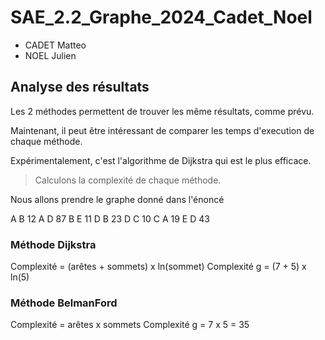 # SAE_2.2_Graphe_2024_Cadet_Noel
- CADET Matteo
- NOEL Julien

## Analyse des résultats

Les 2 méthodes permettent de trouver les même résultats, comme prévu.

Maintenant, il peut être intéressant de comparer les temps d'execution de chaque méthode.

Expérimentalement, c'est l'algorithme de Dijkstra qui est le plus efficace.

 > Calculons la complexité de chaque méthode.

Nous allons prendre le graphe donné dans l'énoncé

A B 12
A D 87
B E 11
D B 23
D C 10
C A 19
E D 43

### Méthode Dijkstra

Complexité = (arêtes + sommets) x ln(sommet)
Complexité g = (7 + 5) x ln(5)

### Méthode BelmanFord

Complexité = arêtes x sommets
Complexité g = 7 x 5 = 35


